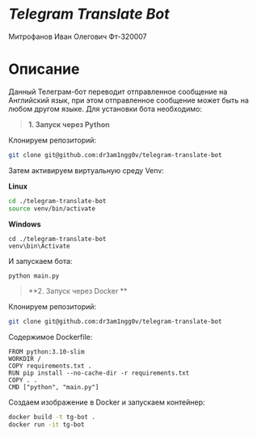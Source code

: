 # *Telegram Translate Bot*
Митрофанов Иван Олегович Фт-320007

# **Описание**
Данный Телеграм-бот переводит отправленное сообщение на Английский язык, при этом отправленное сообщение может быть на любом другом языке.
Для установки бота необходимо:

> **1. Запуск через Python**

Клонируем репозиторий:
```bash
git clone git@github.com:dr3am1ngg0v/telegram-translate-bot
```

Затем активируем виртуальную среду Venv:

**Linux**

```bash
cd ./telegram-translate-bot
source venv/bin/activate
```

**Windows**
```
cd ./telegram-translate-bot
venv\bin\Activate
```

И запускаем бота:
```bash
python main.py
```

> **2. Запуск через Docker **

Клонируем репозиторий:
```bash
git clone git@github.com:dr3am1ngg0v/telegram-translate-bot
```

Содержимое Dockerfile:
```
FROM python:3.10-slim
WORKDIR /
COPY requirements.txt .
RUN pip install --no-cache-dir -r requirements.txt
COPY . .
CMD ["python", "main.py"]
```

Создаем изображение в Docker и запускаем контейнер:
```bash
docker build -t tg-bot .
docker run -it tg-bot
```
